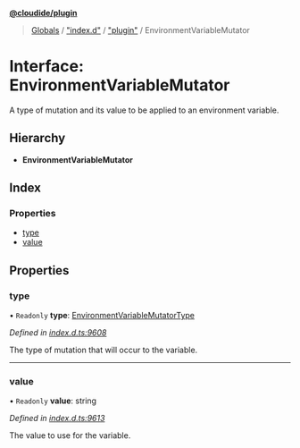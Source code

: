 **[@cloudide/plugin](../README.md)**

> [Globals](../README.md) / ["index.d"](../modules/_index_d_.md) / ["plugin"](../modules/_index_d_._plugin_.md) / EnvironmentVariableMutator

# Interface: EnvironmentVariableMutator

A type of mutation and its value to be applied to an environment variable.

## Hierarchy

* **EnvironmentVariableMutator**

## Index

### Properties

* [type](_index_d_._plugin_.environmentvariablemutator.md#type)
* [value](_index_d_._plugin_.environmentvariablemutator.md#value)

## Properties

### type

• `Readonly` **type**: [EnvironmentVariableMutatorType](../enums/_index_d_._plugin_.environmentvariablemutatortype.md)

*Defined in [index.d.ts:9608](https://github.com/shuyaqian/cloudide-plugin-api/blob/6d83fa1/index.d.ts#L9608)*

The type of mutation that will occur to the variable.

___

### value

• `Readonly` **value**: string

*Defined in [index.d.ts:9613](https://github.com/shuyaqian/cloudide-plugin-api/blob/6d83fa1/index.d.ts#L9613)*

The value to use for the variable.
